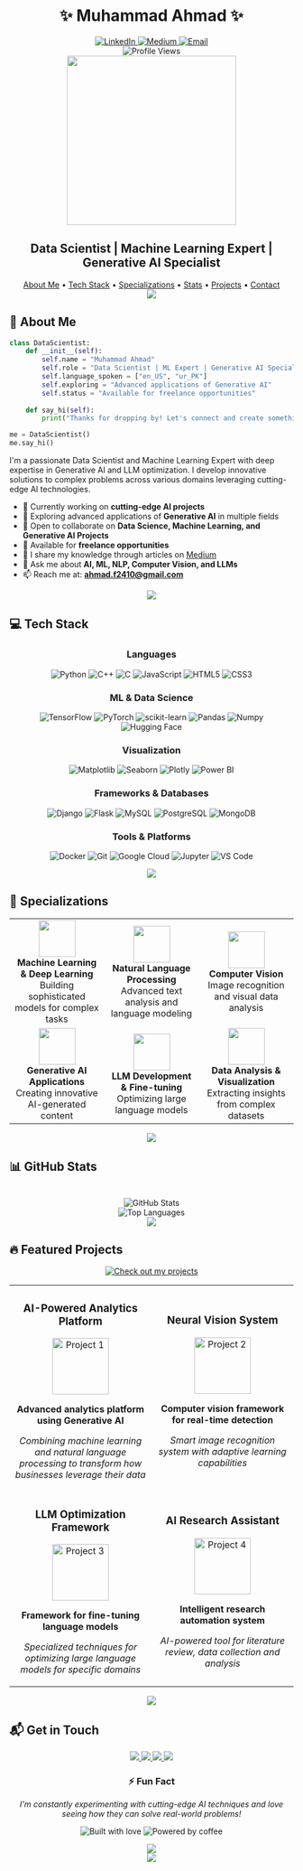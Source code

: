 # <div align="center">✨ Muhammad Ahmad ✨</div>

<div align="center">
  <a href="https://linkedin.com/in/muhammad-ahmad-435b9626b">
    <img src="https://img.shields.io/badge/LinkedIn-0077B5?style=for-the-badge&logo=linkedin&logoColor=white" alt="LinkedIn"/>
  </a>
  <a href="https://medium.com/@ahmad.f2410">
    <img src="https://img.shields.io/badge/Medium-12100E?style=for-the-badge&logo=medium&logoColor=white" alt="Medium"/>
  </a>
  <a href="mailto:ahmad.f2410@gmail.com">
    <img src="https://img.shields.io/badge/Gmail-D14836?style=for-the-badge&logo=gmail&logoColor=white" alt="Email"/>
  </a>
</div>

<div align="center">
  <img src="https://komarev.com/ghpvc/?username=ahmad2410&style=flat-square&color=blueviolet" alt="Profile Views"/>
</div>

<div align="center">
  <img src="https://media.giphy.com/media/v1.Y2lkPTc5MGI3NjExNjM2OTQ5NmZiOGZiMjdkMDljYTM3NzM0NDkxZjc2NTAwY2JhNDVmZiZlcD12MV9pbnRlcm5hbF9naWZzX2dpZklkJmN0PWc/qgQUggAC3Pfv687qPC/giphy.gif" width="300"/>
</div>

<h2 align="center">Data Scientist | Machine Learning Expert | Generative AI Specialist</h2>

<div align="center">
  <a href="#about">About Me</a> •
  <a href="#tech">Tech Stack</a> •
  <a href="#specializations">Specializations</a> •
  <a href="#stats">Stats</a> •
  <a href="#projects">Projects</a> •
  <a href="#contact">Contact</a>
</div>

<div align="center">
  <img src="https://user-images.githubusercontent.com/73097560/115834477-dbab4500-a447-11eb-908a-139a6edaec5c.gif">
</div>

<a name="about"></a>
## 🚀 About Me

```python
class DataScientist:
    def __init__(self):
        self.name = "Muhammad Ahmad"
        self.role = "Data Scientist | ML Expert | Generative AI Specialist"
        self.language_spoken = ["en_US", "ur_PK"]
        self.exploring = "Advanced applications of Generative AI"
        self.status = "Available for freelance opportunities"
        
    def say_hi(self):
        print("Thanks for dropping by! Let's connect and create something amazing together!")

me = DataScientist()
me.say_hi()
```

I'm a passionate Data Scientist and Machine Learning Expert with deep expertise in Generative AI and LLM optimization. I develop innovative solutions to complex problems across various domains leveraging cutting-edge AI technologies.

- 🔭 Currently working on **cutting-edge AI projects**
- 🌱 Exploring advanced applications of **Generative AI** in multiple fields
- 👯 Open to collaborate on **Data Science, Machine Learning, and Generative AI Projects**
- 💼 Available for **freelance opportunities**
- 📝 I share my knowledge through articles on [Medium](https://medium.com/@ahmad.f2410)
- 💬 Ask me about **AI, ML, NLP, Computer Vision, and LLMs**
- 📫 Reach me at: **ahmad.f2410@gmail.com**

<div align="center">
  <img src="https://user-images.githubusercontent.com/73097560/115834477-dbab4500-a447-11eb-908a-139a6edaec5c.gif">
</div>

<a name="tech"></a>
## 💻 Tech Stack

<div align="center">
  
### Languages
  
![Python](https://img.shields.io/badge/Python-3776AB?style=for-the-badge&logo=python&logoColor=white)
![C++](https://img.shields.io/badge/C++-00599C?style=for-the-badge&logo=cplusplus&logoColor=white)
![C](https://img.shields.io/badge/C-00599C?style=for-the-badge&logo=c&logoColor=white)
![JavaScript](https://img.shields.io/badge/JavaScript-F7DF1E?style=for-the-badge&logo=javascript&logoColor=black)
![HTML5](https://img.shields.io/badge/HTML5-E34F26?style=for-the-badge&logo=html5&logoColor=white)
![CSS3](https://img.shields.io/badge/CSS3-1572B6?style=for-the-badge&logo=css3&logoColor=white)

### ML & Data Science
  
![TensorFlow](https://img.shields.io/badge/TensorFlow-FF6F00?style=for-the-badge&logo=tensorflow&logoColor=white)
![PyTorch](https://img.shields.io/badge/PyTorch-EE4C2C?style=for-the-badge&logo=pytorch&logoColor=white)
![scikit-learn](https://img.shields.io/badge/scikit--learn-F7931E?style=for-the-badge&logo=scikit-learn&logoColor=white)
![Pandas](https://img.shields.io/badge/Pandas-150458?style=for-the-badge&logo=pandas&logoColor=white)
![Numpy](https://img.shields.io/badge/Numpy-013243?style=for-the-badge&logo=numpy&logoColor=white)
![Hugging Face](https://img.shields.io/badge/Hugging%20Face-FFD21E?style=for-the-badge&logo=huggingface&logoColor=black)

### Visualization
  
![Matplotlib](https://img.shields.io/badge/Matplotlib-3776AB?style=for-the-badge&logo=python&logoColor=white)
![Seaborn](https://img.shields.io/badge/Seaborn-3776AB?style=for-the-badge&logo=python&logoColor=white)
![Plotly](https://img.shields.io/badge/Plotly-3F4F75?style=for-the-badge&logo=plotly&logoColor=white)
![Power BI](https://img.shields.io/badge/Power%20BI-F2C811?style=for-the-badge&logo=powerbi&logoColor=black)

### Frameworks & Databases
  
![Django](https://img.shields.io/badge/Django-092E20?style=for-the-badge&logo=django&logoColor=white)
![Flask](https://img.shields.io/badge/Flask-000000?style=for-the-badge&logo=flask&logoColor=white)
![MySQL](https://img.shields.io/badge/MySQL-4479A1?style=for-the-badge&logo=mysql&logoColor=white)
![PostgreSQL](https://img.shields.io/badge/PostgreSQL-316192?style=for-the-badge&logo=postgresql&logoColor=white)
![MongoDB](https://img.shields.io/badge/MongoDB-47A248?style=for-the-badge&logo=mongodb&logoColor=white)

### Tools & Platforms
  
![Docker](https://img.shields.io/badge/Docker-2496ED?style=for-the-badge&logo=docker&logoColor=white)
![Git](https://img.shields.io/badge/Git-F05032?style=for-the-badge&logo=git&logoColor=white)
![Google Cloud](https://img.shields.io/badge/Google%20Cloud-4285F4?style=for-the-badge&logo=googlecloud&logoColor=white)
![Jupyter](https://img.shields.io/badge/Jupyter-F37626?style=for-the-badge&logo=jupyter&logoColor=white)
![VS Code](https://img.shields.io/badge/VS%20Code-007ACC?style=for-the-badge&logo=visualstudiocode&logoColor=white)

</div>

<div align="center">
  <img src="https://user-images.githubusercontent.com/73097560/115834477-dbab4500-a447-11eb-908a-139a6edaec5c.gif">
</div>

<a name="specializations"></a>
## 🧠 Specializations

<table align="center">
  <tr>
    <td align="center" width="33%">
      <img src="https://img.icons8.com/color/48/000000/artificial-intelligence.png" width="65" height="65"/>
      <br><strong>Machine Learning & Deep Learning</strong>
      <br>Building sophisticated models for complex tasks
    </td>
    <td align="center" width="33%">
      <img src="https://img.icons8.com/color/48/000000/chat.png" width="65" height="65"/>
      <br><strong>Natural Language Processing</strong>
      <br>Advanced text analysis and language modeling
    </td>
    <td align="center" width="33%">
      <img src="https://img.icons8.com/fluency/48/000000/camera.png" width="65" height="65"/>
      <br><strong>Computer Vision</strong>
      <br>Image recognition and visual data analysis
    </td>
  </tr>
  <tr>
    <td align="center">
      <img src="https://img.icons8.com/color/48/000000/idea.png" width="65" height="65"/>
      <br><strong>Generative AI Applications</strong>
      <br>Creating innovative AI-generated content
    </td>
    <td align="center">
      <img src="https://img.icons8.com/color/48/000000/robot.png" width="65" height="65"/>
      <br><strong>LLM Development & Fine-tuning</strong>
      <br>Optimizing large language models
    </td>
    <td align="center">
      <img src="https://img.icons8.com/color/48/000000/combo-chart--v1.png" width="65" height="65"/>
      <br><strong>Data Analysis & Visualization</strong>
      <br>Extracting insights from complex datasets
    </td>
  </tr>
</table>

<div align="center">
  <img src="https://user-images.githubusercontent.com/73097560/115834477-dbab4500-a447-11eb-908a-139a6edaec5c.gif">
</div>

<a name="stats"></a>
## 📊 GitHub Stats

<div align="center">
  <br />
  <img src="https://github-readme-stats.vercel.app/api?username=ahmad2410&show_icons=true&count_private=true&theme=radical&include_all_commits=true&cache_seconds=1800" alt="GitHub Stats" />
  <br />
  <img src="https://github-readme-stats.vercel.app/api/top-langs/?username=ahmad2410&layout=compact&theme=radical&langs_count=8&hide=jupyter%20notebook&cache_seconds=1800" alt="Top Languages" />
</div>

<div align="center">
  <img src="https://user-images.githubusercontent.com/73097560/115834477-dbab4500-a447-11eb-908a-139a6edaec5c.gif">
</div>

<a name="projects"></a>
## 🔥 Featured Projects

<div align="center">
  <a href="https://github.com/ahmad2410?tab=repositories">
    <img src="https://forthebadge.com/images/badges/check-it-out.svg" alt="Check out my projects">
  </a>
</div>

<div align="center">
  <table>
    <tr>
      <td width="50%">
        <h3 align="center">AI-Powered Analytics Platform</h3>
        <div align="center">
          <img src="https://img.icons8.com/color/344/artificial-intelligence.png" width="100" alt="Project 1"/>
          <p><strong>Advanced analytics platform using Generative AI</strong></p>
          <p><em>Combining machine learning and natural language processing to transform how businesses leverage their data</em></p>
        </div>
      </td>
      <td width="50%">
        <h3 align="center">Neural Vision System</h3>
        <div align="center">
          <img src="https://img.icons8.com/color/344/bot.png" width="100" alt="Project 2"/>
          <p><strong>Computer vision framework for real-time detection</strong></p>
          <p><em>Smart image recognition system with adaptive learning capabilities</em></p>
        </div>
      </td>
    </tr>
    <tr>
      <td width="50%">
        <h3 align="center">LLM Optimization Framework</h3>
        <div align="center">
          <img src="https://img.icons8.com/color/344/brain.png" width="100" alt="Project 3"/>
          <p><strong>Framework for fine-tuning language models</strong></p>
          <p><em>Specialized techniques for optimizing large language models for specific domains</em></p>
        </div>
      </td>
      <td width="50%">
        <h3 align="center">AI Research Assistant</h3>
        <div align="center">
          <img src="https://img.icons8.com/color/344/microscope.png" width="100" alt="Project 4"/>
          <p><strong>Intelligent research automation system</strong></p>
          <p><em>AI-powered tool for literature review, data collection and analysis</em></p>
        </div>
      </td>
    </tr>
  </table>
</div>

<div align="center">
  <img src="https://user-images.githubusercontent.com/73097560/115834477-dbab4500-a447-11eb-908a-139a6edaec5c.gif">
</div>

<a name="contact"></a>
## 📬 Get in Touch

<div align="center">
  <a href="https://linkedin.com/in/muhammad-ahmad-435b9626b">
    <img src="https://img.shields.io/badge/LinkedIn-Connect-blue?style=for-the-badge&logo=linkedin"/>
  </a>
  <a href="https://medium.com/@ahmad.f2410">
    <img src="https://img.shields.io/badge/Medium-Follow-black?style=for-the-badge&logo=medium"/>
  </a>
  <a href="mailto:ahmad.f2410@gmail.com">
    <img src="https://img.shields.io/badge/Email-Contact-red?style=for-the-badge&logo=gmail"/>
  </a>
  <img src="https://img.shields.io/badge/Freelancer-Available-29B2FE?style=for-the-badge"/>
</div>

<div align="center">
  <h3>⚡ Fun Fact</h3>
  <p><em>I'm constantly experimenting with cutting-edge AI techniques and love seeing how they can solve real-world problems!</em></p>
  
  <p>
    <img src="https://forthebadge.com/images/badges/built-with-love.svg" alt="Built with love"/>
    <img src="https://forthebadge.com/images/badges/powered-by-coffee.svg" alt="Powered by coffee"/>
  </p>
</div>

<div align="center">
  <img src="https://capsule-render.vercel.app/api?type=waving&color=gradient&height=100&section=footer&animation=twinkling"/>
</div>

<div align="center">
  <a href="#top">
    <img src="https://img.shields.io/badge/Back%20to%20Top-⬆-blueviolet?style=for-the-badge"/>
  </a>
</div>
